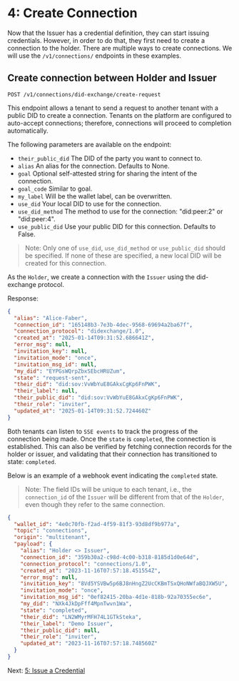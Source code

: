 # 4: Create Connection

Now that the Issuer has a credential definition, they can start issuing
credentials. However, in order to do that, they first need to create a
connection to the holder. There are multiple ways to create connections. We will
use the `/v1/connections/` endpoints in these examples.

## Create connection between Holder and Issuer

`POST /v1/connections/did-exchange/create-request`

This endpoint allows a tenant to send a request to another tenant with a public
DID to create a connection. Tenants on the platform are configured to auto-accept
connections; therefore, connections will proceed to completion automatically.

The following parameters are available on the endpoint:

- `their_public_did` The DID of the party you want to connect to.
- `alias` An alias for the connection. Defaults to None.
- `goal` Optional self-attested string for sharing the intent of the connection.
- `goal_code` Similar to goal.
- `my_label` Will be the wallet label, can be overwritten.
- `use_did` Your local DID to use for the connection.
- `use_did_method` The method to use for the connection: "did:peer:2" or "did:peer:4".
- `use_public_did` Use your public DID for this connection. Defaults to False.

> Note: Only one of `use_did`, `use_did_method` or `use_public_did` should be specified.
> If none of these are specified, a new local DID will be created for this
> connection.

As the `Holder`, we create a connection with the `Issuer` using the did-exchange
protocol.

Response:

```json
{
  "alias": "Alice-Faber",
  "connection_id": "165148b3-7e3b-4dec-9568-69694a2ba67f",
  "connection_protocol": "didexchange/1.0",
  "created_at": "2025-01-14T09:31:52.686641Z",
  "error_msg": null,
  "invitation_key": null,
  "invitation_mode": "once",
  "invitation_msg_id": null,
  "my_did": "EYPGsWQrpZbxSEbcHRUZum",
  "state": "request-sent",
  "their_did": "did:sov:VvWbYuE8GAkxCgKp6FnPWK",
  "their_label": null,
  "their_public_did": "did:sov:VvWbYuE8GAkxCgKp6FnPWK",
  "their_role": "inviter",
  "updated_at": "2025-01-14T09:31:52.724460Z"
}
```

Both tenants can listen to `SSE events` to track the progress of
the connection being made. Once the `state` is `completed`, the connection is
established. This can also be verified by fetching connection records for the holder or
issuer, and validating that their connection has transitioned to state: `completed`.

Below is an example of a webhook event indicating the `completed` state.
> Note: The field IDs will be unique to each tenant, i.e., the `connection_id` of
> the `Issuer` will be different from that of the `Holder`, even though they refer
> to the same connection.

```json
{
  "wallet_id": "4e0c70fb-f2ad-4f59-81f3-93d8df9b977a",
  "topic": "connections",
  "origin": "multitenant",
  "payload": {
    "alias": "Holder <> Issuer",
    "connection_id": "359b30a2-c98d-4c00-b318-8185d1d0e64d",
    "connection_protocol": "connections/1.0",
    "created_at": "2023-11-16T07:57:18.451554Z",
    "error_msg": null,
    "invitation_key": "8Vd5YSVBw5p6BJ8nHngZ2UcCKBmTSxQHoNWfaBQJXW5U",
    "invitation_mode": "once",
    "invitation_msg_id": "0ef82415-20ba-4d1e-818b-92a70355ec6e",
    "my_did": "NXk4JkDpFff4MpnTwvn1Wa",
    "state": "completed",
    "their_did": "LN2WMyrMFH74L1GTkSteka",
    "their_label": "Demo Issuer",
    "their_public_did": null,
    "their_role": "inviter",
    "updated_at": "2023-11-16T07:57:18.748560Z"
  }
}
```

Next: [5: Issue a Credential](5.%20Issue%20Credential.md)
